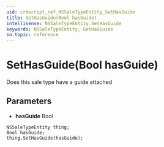 ```yaml
---
uid: crmscript_ref_NSSaleTypeEntity_SetHasGuide
title: SetHasGuide(Bool hasGuide)
intellisense: NSSaleTypeEntity.SetHasGuide
keywords: NSSaleTypeEntity, GetHasGuide
so.topic: reference
---
```


# SetHasGuide(Bool hasGuide)

Does this sale type have a guide attached

## Parameters

* **hasGuide** Bool

```crmscript
NSSaleTypeEntity thing;
Bool hasGuide;
thing.SetHasGuide(hasGuide);
```

